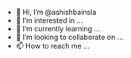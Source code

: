 - 👋 Hi, I’m @ashishbainsla
- 👀 I’m interested in ...
- 🌱 I’m currently learning ...
- 💞️ I’m looking to collaborate on ...
- 📫 How to reach me ...

<!---
ashishbainsla/ashishbainsla is a ✨ special ✨ repository because its `README.md` (this file) appears on your GitHub profile.
You can click the Preview link to take a look at your changes.
--->
